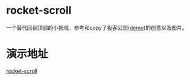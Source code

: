 rocket-scroll
=============
一个替代回到顶部的小把戏，参考和copy了极客公园([demo](http://www.geekpark.net/read/view/160438))的创意以及图片。

演示地址
=============
[rocket-scroll](http://rocket.ruiana.com/)

